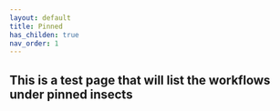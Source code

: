 ```yaml
---
layout: default
title: Pinned
has_childen: true
nav_order: 1
---
```


## This is a test page that will list the workflows under pinned insects
